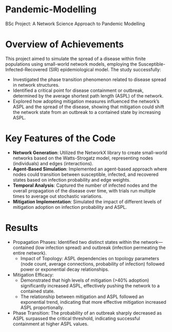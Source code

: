 # Pandemic-Modelling
BSc Project: A Network Science Approach to Pandemic Modelling


# Overview of Achievements
This project aimed to simulate the spread of a disease within finite populations using small-world network models, employing the Susceptible-Infected-Recovered (SIR) epidemiological model. The study successfully:

- Investigated the phase transition phenomenon related to disease spread in network structures.
- Identified a critical point for disease containment or outbreak, determined by the average shortest path length (ASPL) of the network. 
- Explored how adopting mitigation measures influenced the network’s ASPL and the spread of the disease, showing that mitigation could shift the network state from an outbreak to a contained state by increasing ASPL.

# Key Features of the Code
- **Network Generation**: Utilized the NetworkX library to create small-world networks based on the Watts-Strogatz model, representing nodes (individuals) and edges (interactions).
- **Agent-Based Simulation**: Implemented an agent-based approach where nodes could transition between susceptible, infected, and recovered states based on infection probability and edge weights.
- **Temporal Analysis**: Captured the number of infected nodes and the overall propagation of the disease over time, with trials run multiple times to average out stochastic variations.
- **Mitigation Implementation**: Simulated the impact of different levels of mitigation adoption on infection probability and ASPL.

# Results
- Propagation Phases: Identified two distinct states within the network—contained (low infection spread) and outbreak (infection permeating the entire network).
  - Impact of Topology: ASPL dependencies on topology parameters (node count, average connections, probability of infection) followed power or exponential decay relationships.
- Mitigation Efficacy:
  - Demonstrated that high levels of mitigation (>40% adoption) significantly increased ASPL, effectively pushing the network to a contained state.
  - The relationship between mitigation and ASPL followed an exponential trend, indicating that more effective mitigation increased ASPL proportionally.
- Phase Transition: The probability of an outbreak sharply decreased as ASPL surpassed the critical threshold, indicating successful containment at higher ASPL values. 
